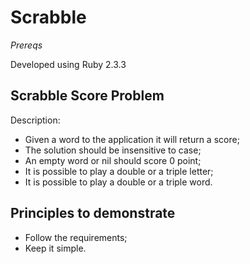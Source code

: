 # Scrabble

*Prereqs*

Developed using Ruby 2.3.3

## Scrabble Score Problem
Description:
* Given a word to the application it will return a score;
* The solution should be insensitive to case;
* An empty word or nil should score 0 point;
* It is possible to play a double or a triple letter;
* It is possible to play a double or a triple word.

## Principles to demonstrate
* Follow the requirements;
* Keep it simple.
